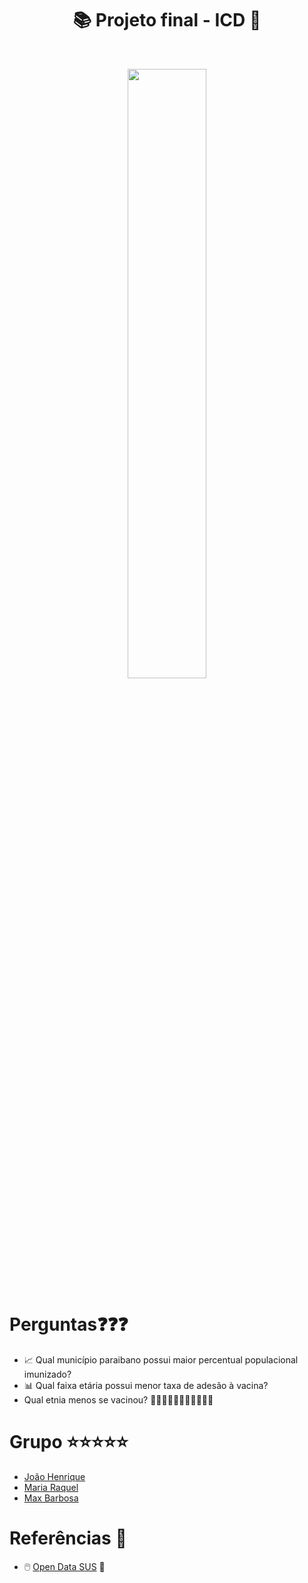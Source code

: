 <h1 align="center">📚️ Projeto final - ICD 💉</h1>
<br>
<p align="center"><img src="https://www.camara.leg.br/midias/image/2020/10/img20201022140139807-768x512.jpg" width="50%" height="50%"/></p>

# Perguntas❓️❓️❓️

- 📈 Qual município paraibano possui maior percentual populacional imunizado? 
- 📊 Qual faixa etária possui menor taxa de adesão à vacina? 
- Qual etnia menos se vacinou? 👩🏽👨🏻👩🏿👨👩🏼👨🏽

# Grupo ⭐️⭐️⭐️⭐️⭐️
* [João Henrique](https://github.com/joaoh224488)
* [Maria Raquel](https://github.com/maria-raquel)
* [Max Barbosa](https://github.com/maxbarbosa)

# Referências 📖
* 🖱️ [Open Data SUS](https://s3.sa-east-1.amazonaws.com/ckan.saude.gov.br/SIPNI/COVID/uf/uf%3DPB/part-00002-68af70f0-3ada-4784-a75a-9d782a28f6be.c000.csv) 🏥

